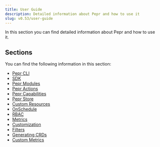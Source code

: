```yaml
---
title: User Guide
description: Detailed information about Pepr and how to use it
slug: v0.53/user-guide
---
```


In this section you can find detailed information about Pepr and how to use it.

## Sections

You can find the following information in this section:

* [Pepr CLI](./pepr-cli/)
* [SDK](./sdk/)
* [Pepr Modules](./pepr-modules/)
* [Pepr Actions](./actions/)
* [Pepr Capabilities](./capabilities/)
* [Pepr Store](./store/)
* [Custom Resources](./custom-resources/)
* [OnSchedule](./onschedule/)
* [RBAC](./rbac/)
* [Metrics](./metrics/)
* [Customization](./customization/)
* [Filters](./filters/)
* [Generating CRDs](./generating-crds/)
* [Custom Metrics](./generating_custom_metrics/)
